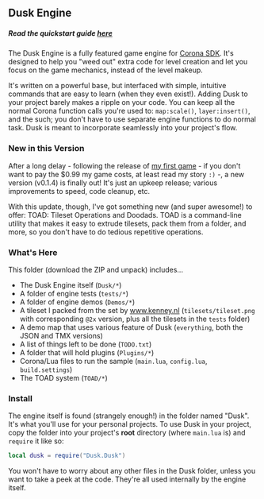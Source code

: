 ## Dusk Engine ##

##### Read the quickstart guide [here](http://github.com/GymbylCoding/Dusk-Engine/wiki/Quickstart) #####

The Dusk Engine is a fully featured game engine for [Corona SDK](http://www.coronalabs.com). It's designed to help you "weed out" extra code for level creation and let you focus on the game mechanics, instead of the level makeup.  

It's written on a powerful base, but interfaced with simple, intuitive commands that are easy to learn (when they even exist!). Adding Dusk to your project barely makes a ripple on your code. You can keep all the normal Corona function calls you're used to: `map:scale()`, `layer:insert()`, and the such; you don't have to use separate engine functions to do normal task. Dusk is meant to incorporate seamlessly into your project's flow.


### New in this Version ###

After a long delay - following the release of [my first game](http://forums.coronalabs.com/topic/47069-crystalline-deflection-made-by-a-14-year-old/) - if you don't want to pay the $0.99 my game costs, at least read my story `:)` -, a new version (v0.1.4) is finally out! It's just an upkeep release; various improvements to speed, code cleanup, etc.

With this update, though, I've got something new (and super awesome!) to offer: TOAD: Tileset Operations and Doodads. TOAD is a command-line utility that makes it easy to extrude tilesets, pack them from a folder, and more, so you don't have to do tedious repetitive operations.


### What's Here ###

This folder (download the ZIP and unpack) includes...
* The Dusk Engine itself (`Dusk/*`)
* A folder of engine tests (`tests/*`)
* A folder of engine demos (`Demos/*`)
* A tileset I packed from the set by www.kenney.nl (`tilesets/tileset.png` with corresponding `@2x` version, plus all the tilesets in the `tests` folder)
* A demo map that uses various feature of Dusk (`everything`, both the JSON and TMX versions)
* A list of things left to be done (`TODO.txt`)
* A folder that will hold plugins (`Plugins/*`)
* Corona/Lua files to run the sample (`main.lua`, `config.lua`, `build.settings`)
* The TOAD system (`TOAD/*`)


### Install ###

The engine itself is found (strangely enough!) in the folder named "Dusk". It's what you'll use for your personal projects. To use Dusk in your project, copy the folder into your project's **root** directory (where `main.lua` is) and `require` it like so:
```Lua
local dusk = require("Dusk.Dusk")
```
You won't have to worry about any other files in the Dusk folder, unless you want to take a peek at the code. They're all used internally by the engine itself.
